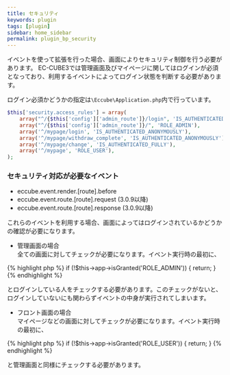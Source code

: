 ```yaml
---
title: セキュリティ
keywords: plugin 
tags: [plugin]
sidebar: home_sidebar
permalink: plugin_bp_security
---
```



イベントを使って拡張を行った場合、画面によりセキュリティ制御を行う必要があります。
EC-CUBE3では管理画面及びマイページに関してはログインが必須となっており、利用するイベントによってログイン状態を判断する必要があります。

ログイン必須かどうかの指定は`\Eccube\Application.php`内で行っています。

```php
$this['security.access_rules'] = array(
    array("^/{$this['config']['admin_route']}/login", 'IS_AUTHENTICATED_ANONYMOUSLY'),
    array("^/{$this['config']['admin_route']}/", 'ROLE_ADMIN'),
    array('^/mypage/login', 'IS_AUTHENTICATED_ANONYMOUSLY'),
    array('^/mypage/withdraw_complete', 'IS_AUTHENTICATED_ANONYMOUSLY'),
    array('^/mypage/change', 'IS_AUTHENTICATED_FULLY'),
    array('^/mypage', 'ROLE_USER'),
);
```

### セキュリティ対応が必要なイベント

- eccube.event.render.[route].before
- eccube.event.route.[route].request (3.0.9以降)
- eccube.event.route.[route].response (3.0.9以降)


これらのイベントを利用する場合、画面によってはログインされているかどうかの確認が必要になります。

- 管理画面の場合  
全ての画面に対してチェックが必要になります。イベント実行時の最初に、

{% highlight php %}
if (!$this->app->isGranted('ROLE_ADMIN')) {
    return;
}
{% endhighlight %}

とログインしている人をチェックする必要があります。このチェックがないと、ログインしていないにも関わらずイベントの中身が実行されてしまいます。


- フロント画面の場合  
マイページなどの画面に対してチェックが必要になります。イベント実行時の最初に、

{% highlight php %}
if (!$this->app->isGranted('ROLE_USER')) {
    return;
}
{% endhighlight %}

と管理画面と同様にチェックする必要があります。



